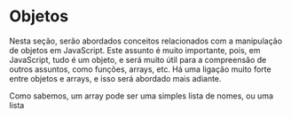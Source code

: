 # Objetos

Nesta seção, serão abordados conceitos relacionados com a manipulação de objetos em JavaScript. Este assunto é muito importante, pois, em JavaScript, tudo é um objeto, e será muito útil para a compreensão de outros assuntos, como funções, arrays, etc. Há uma ligação muito forte entre objetos e arrays, e isso será abordado mais adiante.

Como sabemos, um array pode ser uma simples lista de nomes, ou uma lista 